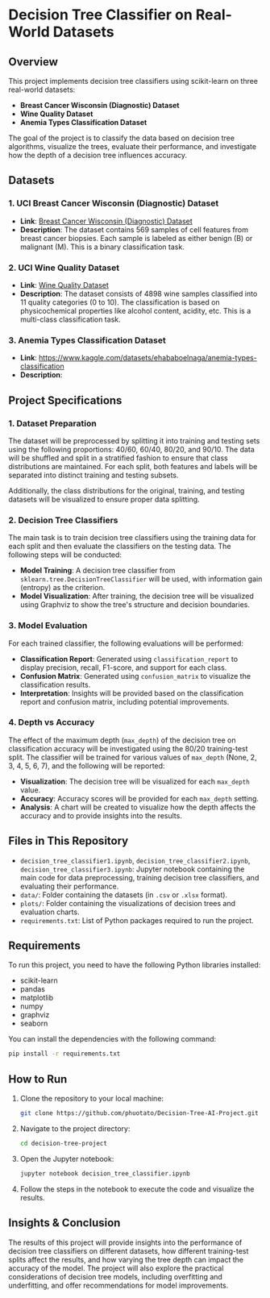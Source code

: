 # Decision Tree Classifier on Real-World Datasets

## Overview

This project implements decision tree classifiers using scikit-learn on three real-world datasets:  
- **Breast Cancer Wisconsin (Diagnostic) Dataset**  
- **Wine Quality Dataset**  
- **Anemia Types Classification Dataset**

The goal of the project is to classify the data based on decision tree algorithms, visualize the trees, evaluate their performance, and investigate how the depth of a decision tree influences accuracy.

## Datasets

### 1. UCI Breast Cancer Wisconsin (Diagnostic) Dataset  
- **Link**: [Breast Cancer Wisconsin (Diagnostic) Dataset](https://archive.ics.uci.edu/dataset/17/breast+cancer+wisconsin+diagnostic)  
- **Description**: The dataset contains 569 samples of cell features from breast cancer biopsies. Each sample is labeled as either benign (B) or malignant (M). This is a binary classification task.

### 2. UCI Wine Quality Dataset  
- **Link**: [Wine Quality Dataset](https://archive.ics.uci.edu/dataset/186/wine+quality)  
- **Description**: The dataset consists of 4898 wine samples classified into 11 quality categories (0 to 10). The classification is based on physicochemical properties like alcohol content, acidity, etc. This is a multi-class classification task.

### 3. Anemia Types Classification Dataset  
- **Link**: https://www.kaggle.com/datasets/ehababoelnaga/anemia-types-classification
- **Description**: 

## Project Specifications

### 1. Dataset Preparation  
The dataset will be preprocessed by splitting it into training and testing sets using the following proportions: 40/60, 60/40, 80/20, and 90/10. The data will be shuffled and split in a stratified fashion to ensure that class distributions are maintained. For each split, both features and labels will be separated into distinct training and testing subsets.

Additionally, the class distributions for the original, training, and testing datasets will be visualized to ensure proper data splitting.

### 2. Decision Tree Classifiers  
The main task is to train decision tree classifiers using the training data for each split and then evaluate the classifiers on the testing data. The following steps will be conducted:
- **Model Training**: A decision tree classifier from `sklearn.tree.DecisionTreeClassifier` will be used, with information gain (entropy) as the criterion.
- **Model Visualization**: After training, the decision tree will be visualized using Graphviz to show the tree's structure and decision boundaries.

### 3. Model Evaluation  
For each trained classifier, the following evaluations will be performed:
- **Classification Report**: Generated using `classification_report` to display precision, recall, F1-score, and support for each class.
- **Confusion Matrix**: Generated using `confusion_matrix` to visualize the classification results.
- **Interpretation**: Insights will be provided based on the classification report and confusion matrix, including potential improvements.

### 4. Depth vs Accuracy  
The effect of the maximum depth (`max_depth`) of the decision tree on classification accuracy will be investigated using the 80/20 training-test split. The classifier will be trained for various values of `max_depth` (None, 2, 3, 4, 5, 6, 7), and the following will be reported:
- **Visualization**: The decision tree will be visualized for each `max_depth` value.
- **Accuracy**: Accuracy scores will be provided for each `max_depth` setting.
- **Analysis**: A chart will be created to visualize how the depth affects the accuracy and to provide insights into the results.

## Files in This Repository

- `decision_tree_classifier1.ipynb`, `decision_tree_classifier2.ipynb`, `decision_tree_classifier3.ipynb`: Jupyter notebook containing the main code for data preprocessing, training decision tree classifiers, and evaluating their performance.
- `data/`: Folder containing the datasets (in `.csv` or `.xlsx` format).
- `plots/`: Folder containing the visualizations of decision trees and evaluation charts.
- `requirements.txt`: List of Python packages required to run the project.

## Requirements

To run this project, you need to have the following Python libraries installed:

- scikit-learn
- pandas
- matplotlib
- numpy
- graphviz
- seaborn

You can install the dependencies with the following command:

```bash
pip install -r requirements.txt
```

## How to Run

1. Clone the repository to your local machine:

   ```bash
   git clone https://github.com/phuotato/Decision-Tree-AI-Project.git
   ```

2. Navigate to the project directory:

   ```bash
   cd decision-tree-project
   ```

3. Open the Jupyter notebook:

   ```bash
   jupyter notebook decision_tree_classifier.ipynb
   ```

4. Follow the steps in the notebook to execute the code and visualize the results.

## Insights & Conclusion

The results of this project will provide insights into the performance of decision tree classifiers on different datasets, how different training-test splits affect the results, and how varying the tree depth can impact the accuracy of the model. The project will also explore the practical considerations of decision tree models, including overfitting and underfitting, and offer recommendations for model improvements.
